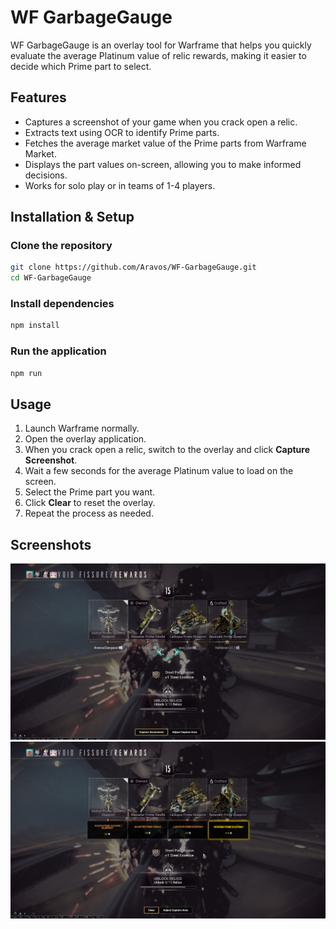 # WF GarbageGauge

WF GarbageGauge is an overlay tool for Warframe that helps you quickly evaluate the average Platinum value of relic rewards, making it easier to decide which Prime part to select.

## Features
- Captures a screenshot of your game when you crack open a relic.
- Extracts text using OCR to identify Prime parts.
- Fetches the average market value of the Prime parts from Warframe Market.
- Displays the part values on-screen, allowing you to make informed decisions.
- Works for solo play or in teams of 1-4 players.

## Installation & Setup
### Clone the repository
```sh
git clone https://github.com/Aravos/WF-GarbageGauge.git
cd WF-GarbageGauge
```

### Install dependencies
```sh
npm install
```

### Run the application
```sh
npm run
```

## Usage
1. Launch Warframe normally.
2. Open the overlay application.
3. When you crack open a relic, switch to the overlay and click **Capture Screenshot**.
4. Wait a few seconds for the average Platinum value to load on the screen.
5. Select the Prime part you want.
6. Click **Clear** to reset the overlay.
7. Repeat the process as needed.

## Screenshots
![Overlay Example](screenshots/overlay-example.png)
![Prime Part Selection](screenshots/prime-selection.png)
